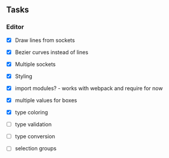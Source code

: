 ## Tasks

### Editor

- [x] Draw lines from sockets
- [x] Bezier curves instead of lines
- [x] Multiple sockets
- [x] Styling

- [x] import modules? - works with webpack and require for now
- [x] multiple values for boxes
- [x] type coloring
- [ ] type validation
- [ ] type conversion
- [ ] selection groups